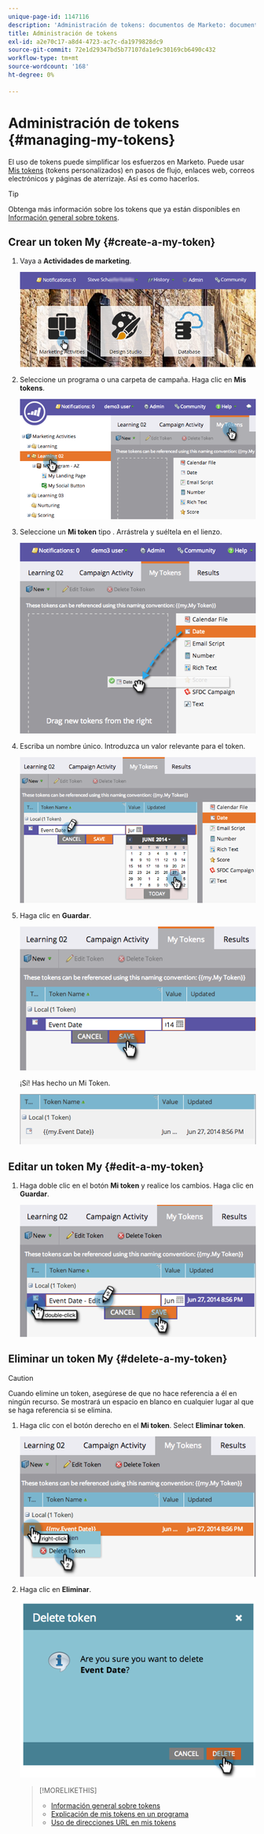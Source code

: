```yaml
---
unique-page-id: 1147116
description: 'Administración de tokens: documentos de Marketo: documentación del producto'
title: Administración de tokens
exl-id: a2e70c17-a8d4-4723-ac7c-da1979828dc9
source-git-commit: 72e1d29347bd5b77107da1e9c30169cb6490c432
workflow-type: tm+mt
source-wordcount: '168'
ht-degree: 0%

---
```


# Administración de tokens {#managing-my-tokens}

El uso de tokens puede simplificar los esfuerzos en Marketo. Puede usar [Mis tokens](/help/marketo/product-docs/core-marketo-concepts/programs/tokens/understanding-my-tokens-in-a-program.md) (tokens personalizados) en pasos de flujo, enlaces web, correos electrónicos y páginas de aterrizaje. Así es como hacerlos.

>[!TIP]
>
>Obtenga más información sobre los tokens que ya están disponibles en [Información general sobre tokens](/help/marketo/product-docs/demand-generation/landing-pages/personalizing-landing-pages/tokens-overview.md).

## Crear un token My {#create-a-my-token}

1. Vaya a **Actividades de marketing**.

   ![](assets/login-marketing-activities.png)

1. Seleccione un programa o una carpeta de campaña. Haga clic en **Mis tokens**.

   ![](assets/image2014-9-18-12-3a4-3a27.png)

1. Seleccione un **Mi token** tipo . Arrástrela y suéltela en el lienzo.

   ![](assets/image2014-9-18-12-3a4-3a39.png)

1. Escriba un nombre único. Introduzca un valor relevante para el token.

   ![](assets/image2014-9-18-12-3a4-3a53.png)

1. Haga clic en **Guardar**.

   ![](assets/image2014-9-18-12-3a5-3a5.png)

   ¡Sí! Has hecho un Mi Token.

   ![](assets/image2014-9-18-12-3a5-3a15.png)

## Editar un token My {#edit-a-my-token}

1. Haga doble clic en el botón **Mi token** y realice los cambios. Haga clic en **Guardar**.

   ![](assets/image2014-9-18-12-3a5-3a45.png)

## Eliminar un token My {#delete-a-my-token}

>[!CAUTION]
>
>Cuando elimine un token, asegúrese de que no hace referencia a él en ningún recurso. Se mostrará un espacio en blanco en cualquier lugar al que se haga referencia si se elimina.

1. Haga clic con el botón derecho en el **Mi token**. Select **Eliminar token**.

   ![](assets/image2014-9-18-12-3a7-3a24.png)

1. Haga clic en **Eliminar**.

   ![](assets/image2014-9-18-12-3a7-3a31.png)

   >[!MORELIKETHIS]
   >
   >* [Información general sobre tokens](/help/marketo/product-docs/demand-generation/landing-pages/personalizing-landing-pages/tokens-overview.md)
   >* [Explicación de mis tokens en un programa](/help/marketo/product-docs/core-marketo-concepts/programs/tokens/understanding-my-tokens-in-a-program.md)
   >* [Uso de direcciones URL en mis tokens](/help/marketo/product-docs/email-marketing/general/using-tokens/using-urls-in-my-tokens.md)

